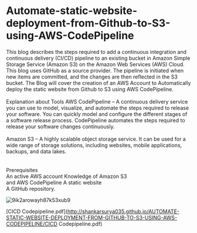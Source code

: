 # Automate-static-website-deployment-from-Github-to-S3-using-AWS-CodePipeline<br>
This blog describes the steps required to add a continuous integration and continuous delivery (CI/CD) pipeline to an existing bucket in Amazon Simple Storage Service (Amazon S3) on the Amazon Web Services (AWS) Cloud.<br>
This blog uses GitHub as a source provider. The pipeline is initiated when new items are committed, and the changes are then reflected in the S3 bucket.  The Blog will cover the creation of an AWS Account to Automatically deploy the static website from Github to S3 using AWS CodePipeline.<br><br>
Explanation about Tools AWS CodePipeline – A continuous delivery service you can use to model, visualize, and automate the steps required to release your software. You can quickly model and configure the different stages of a software release process. CodePipeline automates the steps required to release your software changes continuously.<br><br>
Amazon S3 – A highly scalable object storage service. It can be used for a wide range of storage solutions, including websites, mobile applications, backups, and data lakes.<br><br>  
Prerequisites<br>
An active AWS account Knowledge of Amazon S3<br>
and AWS CodePipeline A static website<br>
A GitHub repository.

![9ik2arowayh87k53xub9](https://user-images.githubusercontent.com/82276019/183611176-ae5877b8-6850-4f79-8fd0-3994e713b1e7.png)


[CICD Codepipeline.pdf](http://shankarsurya035.github.io/AUTOMATE-STATIC-WEBSITE-DEPLOYMENT-FROM-GITHUB-TO-S3-USING-AWS-CODEPIPELINE/CICD Codepipeline.pdf)


<!-- <embed src="CICD Codepipeline.pdf" type="application/pdf" width="100%" height="600%"> -->

